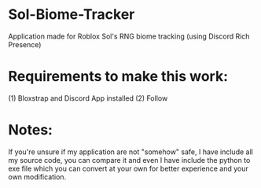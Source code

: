 # Sol-Biome-Tracker
Application made for Roblox Sol's RNG biome tracking (using Discord Rich Presence)

# Requirements to make this work:
(1) Bloxstrap and Discord App installed
(2) Follow

# Notes:
If you're unsure if my application are not "somehow" safe, I have include all my source code, you can compare it and even I have include the python to exe file which you can convert at your own for better experience and your own modification.

